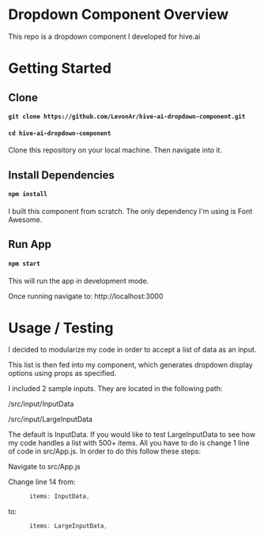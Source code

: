 # Dropdown Component Overview

This repo is a dropdown component I developed for hive.ai

# Getting Started

## Clone

#### `git clone https://github.com/LevonAr/hive-ai-dropdown-component.git`

#### `cd hive-ai-dropdown-component`

Clone this repository on your local machine. Then navigate into it.

## Install Dependencies

#### `npm install`

I built this component from scratch. The only dependency I'm using is Font Awesome.

## Run App

#### `npm start`

This will run the app in development mode.

Once running navigate to:
http://localhost:3000

# Usage / Testing

I decided to modularize my code in order to accept a list of data as an input.

This list is then fed into my component, which generates dropdown display options using props as specified.

I included 2 sample inputs. They are located in the following path:

/src/input/InputData

/src/input/LargeInputData

The default is InputData. If you would like to test LargeInputData to see how my code handles a list with 500+ items. All you have to do is change 1 line of code in src/App.js. In order to do this follow these steps:

Navigate to src/App.js

Change line 14 from:

```javascript
      items: InputData,
```

to:

```javascript
      items: LargeInputData,
```
